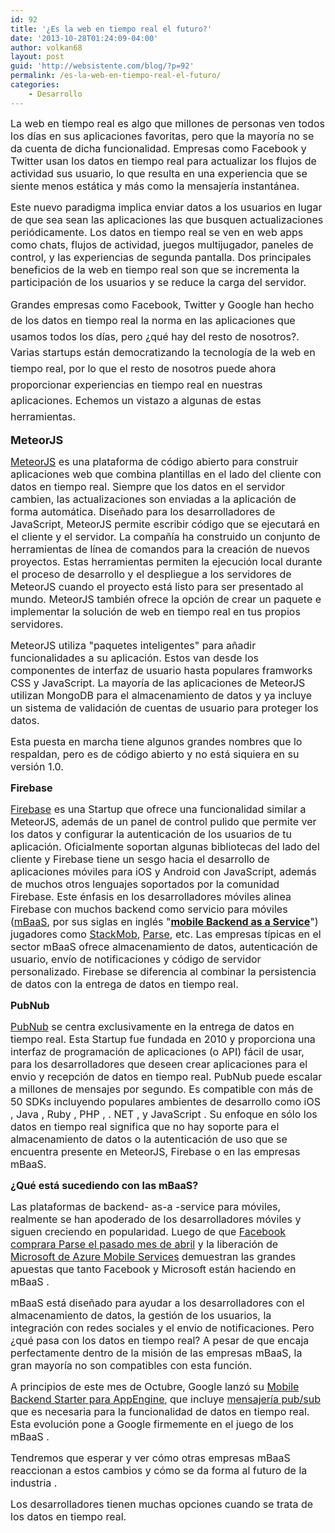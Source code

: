 ```yaml
---
id: 92
title: '¿Es la web en tiempo real el futuro?'
date: '2013-10-28T01:24:09-04:00'
author: volkan68
layout: post
guid: 'http://websistente.com/blog/?p=92'
permalink: /es-la-web-en-tiempo-real-el-futuro/
categories:
    - Desarrollo
---
```


 <span style="font-size: 16px;">La web en tiempo real es algo que millones de personas ven todos los días en sus aplicaciones favoritas, pero que la mayoría no se da cuenta de dicha funcionalidad. Empresas como Facebook y Twitter usan los datos en tiempo real para actualizar los flujos de actividad sus usuario, lo que resulta en una experiencia que se siente menos estática y más como la mensajería instantánea.</span>

 <span style="font-size: 16px;">Este nuevo paradigma implica enviar datos a los usuarios en lugar de que sea sean las aplicaciones las que busquen actualizaciones periódicamente. Los datos en tiempo real se ven en web apps como chats, flujos de actividad, juegos multijugador, paneles de control, y las experiencias de segunda pantalla. Dos principales beneficios de la web en tiempo real son que se incrementa la participación de los usuarios y se reduce la carga del servidor.</span>

 <span style="font-size: 16px;"><span style="line-height: 1.6em;">Grandes empresas como Facebook, Twitter y Google han hecho de los datos en tiempo real la norma en las aplicaciones que usamos todos los días, pero ¿qué hay del resto de nosotros?. Varias startups están democratizando la tecnología de la web en tiempo real, por lo que el resto de nosotros puede ahora proporcionar experiencias en tiempo real en nuestras aplicaciones. Echemos un vistazo a algunas de estas herramientas.</span></span>

 <span style="font-size: 18px;">**MeteorJS**</span>

 <span style="font-size: 16px;">[MeteorJS](http://www.meteor.com/) es una plataforma de código abierto para construir aplicaciones web que combina plantillas en el lado del cliente con datos en tiempo real. Siempre que los datos en el servidor cambien, las actualizaciones son enviadas a la aplicación de forma automática. Diseñado para los desarrolladores de JavaScript, MeteorJS permite escribir código que se ejecutará en el cliente y el servidor. La compañía ha construido un conjunto de herramientas de línea de comandos para la creación de nuevos proyectos. Estas herramientas permiten la ejecución local durante el proceso de desarrollo y el despliegue a los servidores de MeteorJS cuando el proyecto está listo para ser presentado al mundo. MeteorJS también ofrece la opción de crear un paquete e implementar la solución de web en tiempo real en tus propios servidores.</span>

 <span style="font-size: 16px;">MeteorJS utiliza "paquetes inteligentes" para añadir funcionalidades a su aplicación. Estos van desde los componentes de interfaz de usuario hasta populares framworks CSS y JavaScript. La mayoría de las aplicaciones de MeteorJS utilizan MongoDB para el almacenamiento de datos y ya incluye un sistema de validación de cuentas de usuario para proteger los datos.</span>

 <span style="font-size: 16px;">Esta puesta en marcha tiene algunos grandes nombres que lo respaldan, pero es de código abierto y no está siquiera en su versión 1.0.</span>

 <span style="font-size: 16px;">**Firebase**</span>

 <span style="font-size: 16px;">[Firebase](https://www.firebase.com/) es una Startup que ofrece una funcionalidad similar a MeteorJS, además de un panel de control pulido que permite ver los datos y configurar la autenticación de los usuarios de tu aplicación. Oficialmente soportan algunas bibliotecas del lado del cliente y Firebase tiene un sesgo hacia el desarrollo de aplicaciones móviles para iOS y Android con JavaScript, además de muchos otros lenguajes soportados por la comunidad Firebase. Este énfasis en los desarrolladores móviles alinea Firebase con muchos backend como servicio para móviles ([mBaaS](http://en.wikipedia.org/wiki/Backend_as_a_service), por sus siglas en inglés "[**mobile Backend as a Service**](http://en.wikipedia.org/wiki/Backend_as_a_service)") jugadores como [StackMob](https://www.stackmob.com/), [Parse](https://www.parse.com/about/index), etc. Las empresas típicas en el sector mBaaS ofrece almacenamiento de datos, autenticación de usuario, envío de notificaciones y código de servidor personalizado. Firebase se diferencia al combinar la persistencia de datos con la entrega de datos en tiempo real.</span>

 <span style="font-size: 16px;">**PubNub**</span>

 <span style="font-size: 16px;">[PubNub](http://www.pubnub.com/) se centra exclusivamente en la entrega de datos en tiempo real. Esta Startup fue fundada en 2010 y proporciona una interfaz de programación de aplicaciones (o API) fácil de usar, para los desarrolladores que deseen crear aplicaciones para el envio y recepción de datos en tiempo real. PubNub puede escalar a millones de mensajes por segundo. Es compatible con más de 50 SDKs incluyendo populares ambientes de desarrollo como iOS , Java , Ruby , PHP , . NET , y JavaScript . Su enfoque en sólo los datos en tiempo real significa que no hay soporte para el almacenamiento de datos o la autenticación de uso que se encuentra presente en MeteorJS, Firebase o en las empresas mBaaS.</span>

 <span style="font-size: 16px;">**¿Qué está sucediendo con las mBaaS?**</span>

 <span style="font-size: 16px;">Las plataformas de backend- as-a -service para móviles, realmente se han apoderado de los desarrolladores móviles y siguen creciendo en popularidad. Luego de que [Facebook comprara Parse el pasado mes de abril](http://techcrunch.com/2013/04/25/facebook-parse/) y la liberación de [Microsoft de Azure Mobile Services](http://msdn.microsoft.com/en-us/library/windowsazure/jj554228.aspx) demuestran las grandes apuestas que tanto Facebook y Microsoft están haciendo en mBaaS .</span>

 <span style="font-size: 16px;">mBaaS está diseñado para ayudar a los desarrolladores con el almacenamiento de datos, la gestión de los usuarios, la integración con redes sociales y el envio de notificaciones. Pero ¿qué pasa con los datos en tiempo real? A pesar de que encaja perfectamente dentro de la misión de las empresas mBaaS, la gran mayoría no son compatibles con esta función.</span>

 <span style="font-size:16px;">A principios de este mes de Octubre, Google lanzó su [Mobile Backend Starter para AppEngine](https://developers.google.com/cloud/samples/mbs/)</span>,<span style="font-size: 16px;"> que incluye [mensajería pub/sub](http://en.wikipedia.org/wiki/Publish%E2%80%93subscribe_pattern) que es necesaria para la funcionalidad de datos en tiempo real. Esta evolución pone a Google firmemente en el juego de los mBaaS .</span>

 <span style="font-size: 16px;">Tendremos que esperar y ver cómo otras empresas mBaaS reaccionan a estos cambios y cómo se da forma al futuro de la industria .</span>

 <span style="font-size: 16px;">Los desarrolladores tienen muchas opciones cuando se trata de los datos en tiempo real.</span>